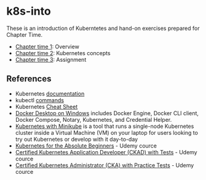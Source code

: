 # k8s-into

These is an introduction of Kuberntetes and hand-on exercises prepared for Chapter Time.

* [Chapter time 1](https://github.com/ebd622/k8s-into/blob/master/session_1.md): Overview
* [Chapter time 2](https://github.com/ebd622/k8s-into/blob/master/session_2.md): Kubernetes concepts
* [Chapter time 3](https://github.com/ebd622/k8s-into/blob/master/session_3.md): Assignment

## References
* Kubernetes [documentation](https://kubernetes.io/docs/home/)
* kubectl [commands](https://kubernetes.io/docs/reference/generated/kubectl/kubectl-commands)
* Kubernetes [Cheat Sheet](https://kubernetes.io/docs/reference/kubectl/cheatsheet/)
* [Docker Desktop on Windows](https://docs.docker.com/docker-for-windows/install/) includes Docker Engine, Docker CLI client, Docker Compose, Notary, Kubernetes, and Credential Helper.
* [Kubernetes with Minikube](https://kubernetes.io/docs/setup/learning-environment/minikube/) is a tool that runs a single-node Kubernetes cluster inside a Virtual Machine (VM) on your laptop for users looking to try out Kubernetes or develop with it day-to-day
* [Kubernetes for the Absolute Beginners](https://www.udemy.com/course/learn-kubernetes/) - Udemy cource 
* [Certified Kubernetes Application Developer (CKAD) with Tests](https://www.udemy.com/course/certified-kubernetes-application-developer/) - Udemy cource
* [Certified Kubernetes Administrator (CKA) with Practice Tests](https://www.udemy.com/course/certified-kubernetes-administrator-with-practice-tests/) - Udemy cource


